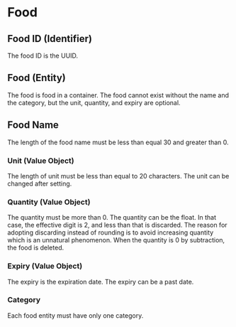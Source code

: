 # Food

## Food ID (Identifier)

The food ID is the UUID.

## Food (Entity)

The food is food in a container. The food cannot exist without the name and the category, but the unit, quantity, and expiry are optional.

## Food Name

The length of the food name must be less than equal 30 and greater than 0.

### Unit (Value Object)

The length of unit must be less than equal to 20 characters.
The unit can be changed after setting.

### Quantity (Value Object)

The quantity must be more than 0.
The quantity can be the float.  In that case, the effective digit is 2, and less than that is discarded.
The reason for adopting discarding instead of rounding is to avoid increasing quantity which is an unnatural phenomenon.
When the quantity is 0 by subtraction, the food is deleted.

### Expiry (Value Object)

The expiry is the expiration date. The expiry can be a past date.

### Category

Each food entity must have only one category.